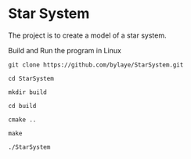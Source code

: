 # Star System

The project is to create a model of a star system.

Build and Run the program in Linux
```
git clone https://github.com/bylaye/StarSystem.git
```
```
cd StarSystem
```
```
mkdir build
```
```
cd build
```
```
cmake ..
```
```
make
```
```
./StarSystem
```

